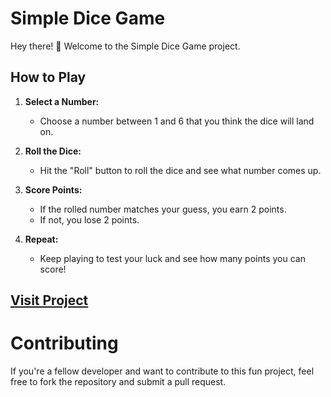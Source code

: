 # Simple Dice Game

Hey there! 👋 Welcome to the Simple Dice Game project.

## How to Play

1. **Select a Number:**
   - Choose a number between 1 and 6 that you think the dice will land on.

2. **Roll the Dice:**
   - Hit the "Roll" button to roll the dice and see what number comes up.

3. **Score Points:**
   - If the rolled number matches your guess, you earn 2 points.
   - If not, you lose 2 points.

4. **Repeat:**
   - Keep playing to test your luck and see how many points you can score!

## [Visit Project](https://resilient-gumption-4b9aa5.netlify.app)

# Contributing

If you're a fellow developer and want to contribute to this fun project, feel free to fork the repository and submit a pull request.


